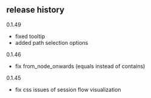 ## release history

0.1.49
- fixed tooltip
- added path selection options

0.1.46
- fix from_node_onwards (equals instead of contains)

0.1.45
- fix css issues of session flow visualization
